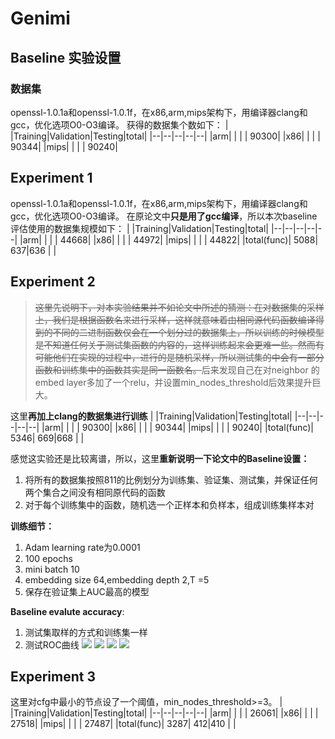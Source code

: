 # Genimi

## Baseline 实验设置
### 数据集
openssl-1.0.1a和openssl-1.0.1f，在x86,arm,mips架构下，用编译器clang和gcc，优化选项O0-O3编译。
获得的数据集个数如下：
| |Training|Validation|Testing|total|
|--|--|--|--|--|
|arm| | | | 90300|
|x86| | | | 90344|
|mips| | | | 90240|

## Experiment 1
openssl-1.0.1a和openssl-1.0.1f，在x86,arm,mips架构下，用编译器clang和gcc，优化选项O0-O3编译。
在原论文中**只是用了gcc编译**，所以本次baseline评估使用的数据集规模如下：
| |Training|Validation|Testing|total|
|--|--|--|--|--|
|arm| | | | 44668|
|x86| | | | 44972|
|mips| | | | 44822|
|total(func)| 5088| 637|636 | |



## Experiment 2
>~~这里先说明下，对本实验结果并不如论文中所述的猜测：在对数据集的采样上，我们是根据函数名来进行采样，这样就意味着由相同源代码函数编译得到的不同的二进制函数仅会在一个划分过的数据集上，所以训练的时候模型是不知道任何关于测试集函数的内容的，这样训练起来会更难一些。然而有可能他们在实现的过程中，进行的是随机采样，所以测试集的中会有一部分函数和训练集中的函数其实是同一函数名。~~后来发现自己在对neighbor 的embed layer多加了一个relu，并设置min_nodes_threshold后效果提升巨大。

这里**再加上clang的数据集进行训练**
| |Training|Validation|Testing|total|
|--|--|--|--|--|
|arm| | | | 90300|
|x86| | | | 90344|
|mips| | | | 90240|
|total(func)| 5346| 669|668 | |



感觉这实验还是比较离谱，所以，这里**重新说明一下论文中的Baseline设置：**
1. 将所有的数据集按照811的比例划分为训练集、验证集、测试集，并保证任何两个集合之间没有相同原代码的函数
2. 对于每个训练集中的函数，随机选一个正样本和负样本，组成训练集样本对

**训练细节：**
1. Adam learning rate为0.0001
2. 100 epochs
3. mini batch 10
4. embedding size 64,embedding depth 2,T =5
5. 保存在验证集上AUC最高的模型

**Baseline evalute accuracy**:
1. 测试集取样的方式和训练集一样
2. 测试ROC曲线
![](https://yunlongs-1253041399.cos.ap-chengdu.myqcloud.com/image/Similary_Detection/124.png)
![](https://yunlongs-1253041399.cos.ap-chengdu.myqcloud.com/image/Similary_Detection/125.png)
![](https://yunlongs-1253041399.cos.ap-chengdu.myqcloud.com/image/Similary_Detection/126.png)
![](https://yunlongs-1253041399.cos.ap-chengdu.myqcloud.com/image/Similary_Detection/127.png)


## Experiment 3
这里对cfg中最小的节点设了一个阈值，min_nodes_threshold>=3。
| |Training|Validation|Testing|total|
|--|--|--|--|--|
|arm| | | | 26061|
|x86| | | | 27518|
|mips| | | | 27487|
|total(func)| 3287| 412|410 | |